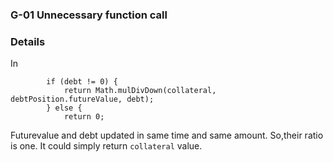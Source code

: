 ### G-01 Unnecessary function call


### Details 
In 

```soliduty
        if (debt != 0) {
            return Math.mulDivDown(collateral, debtPosition.futureValue, debt);
        } else {
            return 0;
```
Futurevalue and debt updated in same time and same amount.
So,their ratio is one. 
It could simply return ``collateral`` value.